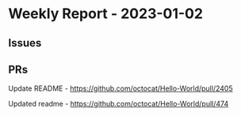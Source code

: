 # Weekly Report - 2023-01-02

## Issues



## PRs

Update README - https://github.com/octocat/Hello-World/pull/2405

Updated readme - https://github.com/octocat/Hello-World/pull/474


